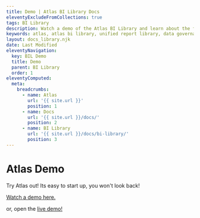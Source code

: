 ```yaml
---
title: Demo | Atlas BI Library Docs
eleventyExcludeFromCollections: true
tags: BI Library
description: Watch a demo of the Atlas BI Library and learn about the features of the app. A live demo site is also available.
keywords: atlas, atlas bi library, unified report library, data governance, database, demo, docker, run a demo, atlas demo
layout: docs_library.njk
date: Last Modified
eleventyNavigation:
  key: BIL Demo
  title: Demo
  parent: BI Library
  order: 1
eleventyComputed:
  meta:
    breadcrumbs:
      - name: Atlas
        url: '{{ site.url }}'
        position: 1
      - name: Docs
        url: '{{ site.url }}/docs/'
        position: 2
      - name: BI Library
        url: '{{ site.url }}/docs/bi-library/'
        position: 3
---
```


# Atlas Demo

Try Atlas out! Its easy to start up, you won't look back!

[Watch a demo here.](/bi-library#demo)

or, open the [live demo!](https://demo.atlas.bi)
